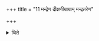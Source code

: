 +++
title = "11 मन्द्रेण दीक्षणीयायाम् मन्द्रतरेण"

+++

<details><summary>थिते</summary>

11. In a deep tone at the time of the Dīkṣaṇīyā-offering; in a deeper tone at the time of the Prāyaṇīyā-offering; in a still deeper tone at the time of the Ātithya-offering; inaudibly at the time of Upasad-offerings; loudly at the time of the animal sacrifice for Agni and Soma. Or inaudibly at the time of the Dīkṣaṇīya-offering; more inaudibly at the time of the Prāyaṇīya offering; inaudibly at the time of the Upasad-offerings; loudly at the time of the animal-sacrifice for Agni-and Soma.
</details>
